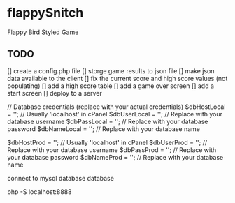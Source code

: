 # flappySnitch
 Flappy Bird Styled Game


## TODO
[] create a config.php file
[] storge game results to json file
[] make json data available to the client
[] fix the current score and high score values (not populating)
[] add a high score table
[] add a game over screen
[] add a start screen
[] deploy to a server

// Database credentials (replace with your actual credentials)
$dbHostLocal = ''; // Usually 'localhost' in cPanel
$dbUserLocal = ''; // Replace with your database username
$dbPassLocal = ''; // Replace with your database password
$dbNameLocal = ''; // Replace with your database name

$dbHostProd = ''; // Usually 'localhost' in cPanel
$dbUserProd = ''; // Replace with your database username
$dbPassProd = ''; // Replace with your database password
$dbNameProd = ''; // Replace with your database name


connect to mysql database database


php -S localhost:8888